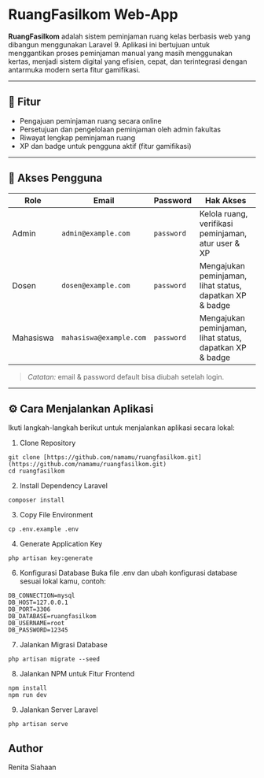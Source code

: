 # RuangFasilkom Web-App

**RuangFasilkom** adalah sistem peminjaman ruang kelas berbasis web yang dibangun menggunakan Laravel 9.
Aplikasi ini bertujuan untuk menggantikan proses peminjaman manual yang masih menggunakan kertas, menjadi sistem digital yang efisien, cepat, dan terintegrasi dengan antarmuka modern serta fitur gamifikasi.

---

## 🚀 Fitur

- Pengajuan peminjaman ruang secara online
- Persetujuan dan pengelolaan peminjaman oleh admin fakultas
- Riwayat lengkap peminjaman ruang
- XP dan badge untuk pengguna aktif (fitur gamifikasi)

---

## 🔑 Akses Pengguna

| Role        | Email           | Password      | Hak Akses                                                |
|-------------|-----------------|---------------|----------------------------------------------------------|
| Admin       | `admin@example.com` | `password`    | Kelola ruang, verifikasi peminjaman, atur user & XP      |
| Dosen       | `dosen@example.com` | `password`    | Mengajukan peminjaman, lihat status, dapatkan XP & badge |
| Mahasiswa   | `mahasiswa@example.com` | `password`    | Mengajukan peminjaman, lihat status, dapatkan XP & badge |

> *Catatan:* email & password default bisa diubah setelah login.

---

## ⚙️ Cara Menjalankan Aplikasi

Ikuti langkah-langkah berikut untuk menjalankan aplikasi secara lokal:

1. Clone Repository
```
git clone [https://github.com/namamu/ruangfasilkom.git](https://github.com/namamu/ruangfasilkom.git)
cd ruangfasilkom
```

2. Install Dependency Laravel
```
composer install
```

3. Copy File Environment
```
cp .env.example .env
```

4. Generate Application Key
```
php artisan key:generate
```

6. Konfigurasi Database
Buka file .env dan ubah konfigurasi database sesuai lokal kamu, contoh:
```
DB_CONNECTION=mysql
DB_HOST=127.0.0.1
DB_PORT=3306
DB_DATABASE=ruangfasilkom
DB_USERNAME=root
DB_PASSWORD=12345
```

7. Jalankan Migrasi Database
```
php artisan migrate --seed
```

8. Jalankan NPM untuk Fitur Frontend
```
npm install
npm run dev
```

9. Jalankan Server Laravel
```
php artisan serve
```

## Author
Renita Siahaan
